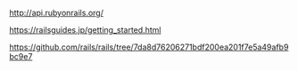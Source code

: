 http://api.rubyonrails.org/

https://railsguides.jp/getting_started.html

https://github.com/rails/rails/tree/7da8d76206271bdf200ea201f7e5a49afb9bc9e7
